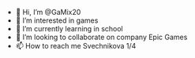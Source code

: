 - 👋 Hi, I’m @GaMix20
- 👀 I’m interested in games
- 🌱 I’m currently learning in school
- 💞️ I’m looking to collaborate on company Epic Games
- 📫 How to reach me Svechnikova 1/4

<!---
GaMix20/GaMix20 is a ✨ special ✨ repository because its `README.md` (this file) appears on your GitHub profile.
You can click the Preview link to take a look at your changes.
--->
